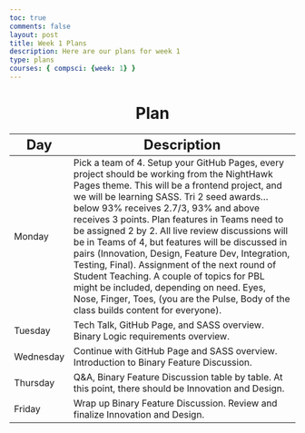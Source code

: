```yaml
---
toc: true
comments: false
layout: post
title: Week 1 Plans
description: Here are our plans for week 1
type: plans
courses: { compsci: {week: 1} }
---
```


<h1 style="text-align: center;"><strong>Plan</strong></h1>
<table class="table">
    <thead>
        <tr>
            <th><font size="5">Day</font></th>
            <th><font size="5">Description</font></th>    
        </tr>
    </thead>
    <tbody>
        <tr>
            <td>Monday</td>
            <td>
                Pick a team of 4. Setup your GitHub Pages, every project should be working from the NightHawk Pages theme. This will be a frontend project, and we will be learning SASS. Tri 2 seed awards… below 93% receives 2.7/3, 93% and above receives 3 points. Plan features in Teams need to be assigned 2 by 2. All live review discussions will be in Teams of 4, but features will be discussed in pairs (Innovation, Design, Feature Dev, Integration, Testing, Final). Assignment of the next round of Student Teaching. A couple of topics for PBL might be included, depending on need. Eyes, Nose, Finger, Toes, (you are the Pulse, Body of the class builds content for everyone).
            </td>
        </tr>
        <tr>
            <td>Tuesday</td>
            <td>
                Tech Talk, GitHub Page, and SASS overview. Binary Logic requirements overview.
            </td>
        </tr>
        <tr>
            <td>Wednesday</td>
            <td>
                Continue with GitHub Page and SASS overview.
                Introduction to Binary Feature Discussion.
            </td>
        </tr>
        <tr>
            <td>Thursday</td>
            <td>
                Q&A, Binary Feature Discussion table by table. At this point, there should be Innovation and Design.
            </td>
        </tr>
        <tr>
            <td>Friday</td>
            <td>
                Wrap up Binary Feature Discussion. Review and finalize Innovation and Design.
            </td>
        </tr>
    </tbody>
</table>
